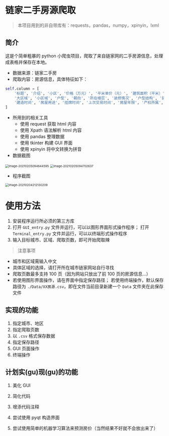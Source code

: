 # 链家二手房源爬取

> 本项目用到的非自带库有：requests，pandas，numpy，xpinyin，lxml

## 简介
这是个简单粗暴的 python 小爬虫项目，爬取了来自链家网的二手房源信息，处理成表格并保存在本地。
- 数据来源：链家二手房
- 爬取内容：房源信息，具体特征如下：

```python
self.column = [
    '标题', '介绍', '小区', '价格（万元）', '平米单价（元）', '建筑面积（平米）', '套内面积（平米）',
    '大区域', '小区域', '户型', '朝向', '所在楼层', '装修情况', '户型结构', '建筑类型', '建筑结构',
    '建造时间', '房屋用途', '挂牌时间', '上次交易时间', '房屋年限', '产权所属', '配备电梯', '梯户比例'
]
```

- 所用到的相关工具
    - 使用 request 获取 html 内容
    - 使用 Xpath 语法解析 html 内容
    - 使用 pandas 整理数据
    - 使用 tkinter 构建 GUI 界面
    - 使用 xpinyin 将中文转换为拼音
- 数据截图

<img src="http://image.trouvaille0198.top/image-20210205094644595.png" alt="image-20210205094644595" style="zoom:67%;" />

<img src="http://image.trouvaille0198.top/image-20210205094702637.png" alt="image-20210205094702637" style="zoom:67%;" />

- 程序截图

<img src="http://image.trouvaille0198.top/image-20210204212130209.png" alt="image-20210204212130209" style="zoom:67%;" />

# 使用方法

1. 安装程序运行所必须的第三方库
2. 打开 `GUI_entry.py` 文件并运行，可以以图形界面形式操作程序；
打开 `Terminal_entry.py` 文件并运行，可以以终端形式操作程序
3. 输入目标城市、区域、爬取页数，即可开始爬取辣

> 注意事项
- 城市和区域需输入中文
- 具体区域的选择，请打开所在城市链家网站自行寻找
- 爬取页数最多支持 100 页（因为网站只放出了前 100 页的房源信息...）
- 若使用图形界面操作，请在界面中指定保存路径；
    若使用终端操作，默认保存路径为 `./Data/XX房源.csv`，即在文件当前目录新建一个 `Data` 文件夹在此保存文件

## 实现的功能

1. 指定城市、地区
2. 指定爬取页数
3. 以 `.csv` 格式保存数据
4. 指定保存路径
5. GUI 页面操作
6. 终端操作

## 计划实(gu)现(gu)的功能

1. 美化 GUI

2. 简化代码

3. 增添代码注释

4. 尝试使用 pyqt 构造界面

5. 尝试使用简单的机器学习算法来预测房价（当然结果不好就不会放出来了）
